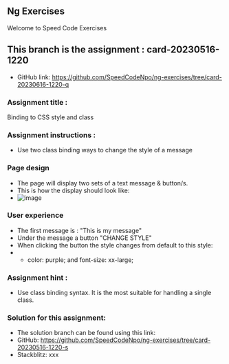 ## Ng Exercises
Welcome to Speed Code Exercises


## This branch is the assignment : card-20230516-1220
- GitHub link: https://github.com/SpeedCodeNpo/ng-exercises/tree/card-20230616-1220-q

### Assignment title :
Binding to CSS style and class

### Assignment instructions :
- Use two class binding ways to change the style of a message

### Page design
- The page will display two sets of a text message & button/s.
- This is how the display should look like: 
- ![image](https://github.com/SpeedCodeNpo/ng-exercises/assets/132397719/a0ec8cde-c5b4-48b3-b140-46d04c0223b4)

### User experience
- The first message is : "This is my message"
- Under the message a button "CHANGE STYLE"
- When clicking the button the style changes from default to this style:
- - color: purple; and font-size: xx-large;

### Assignment hint :
- Use class binding syntax. It is the most suitable for handling a single class.

### Solution for this assignment:
- The solution branch can be found using this link:
- GitHub:  https://github.com/SpeedCodeNpo/ng-exercises/tree/card-20230516-1220-s
- Stackblitz:  xxx
